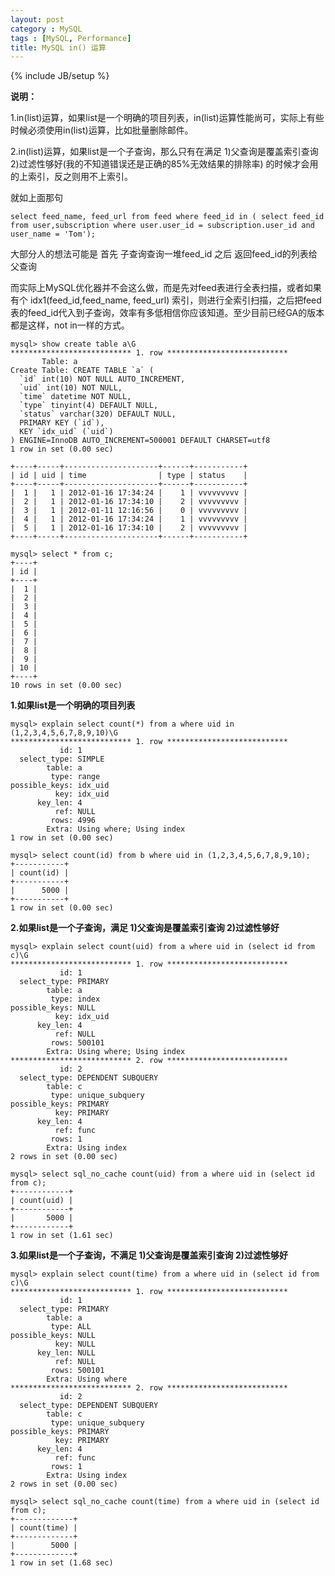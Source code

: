 ```yaml
---
layout: post
category : MySQL
tags : [MySQL, Performance]
title: MySQL in() 运算
---
```

{% include JB/setup %}

**说明：**

1.in(list)运算，如果list是一个明确的项目列表，in(list)运算性能尚可，实际上有些时候必须使用in(list)运算，比如批量删除邮件。

2.in(list)运算，如果list是一个子查询，那么只有在满足 1)父查询是覆盖索引查询 2)过滤性够好(我的不知道错误还是正确的85%无效结果的排除率) 的时候才会用的上索引，反之则用不上索引。

就如上面那句

    select feed_name, feed_url from feed where feed_id in ( select feed_id from user,subscription where user.user_id = subscription.user_id and user_name = 'Tom'); 

大部分人的想法可能是 首先 子查询查询一堆feed_id 之后 返回feed_id的列表给父查询

而实际上MySQL优化器并不会这么做，而是先对feed表进行全表扫描，或者如果有个 idx1(feed_id,feed_name, feed_url) 索引，则进行全索引扫描，之后把feed表的feed_id代入到子查询，效率有多低相信你应该知道。至少目前已经GA的版本都是这样，not in一样的方式。


    mysql> show create table a\G
    *************************** 1. row ***************************
           Table: a
    Create Table: CREATE TABLE `a` (
      `id` int(10) NOT NULL AUTO_INCREMENT,
      `uid` int(10) NOT NULL,
      `time` datetime NOT NULL,
      `type` tinyint(4) DEFAULT NULL,
      `status` varchar(320) DEFAULT NULL,
      PRIMARY KEY (`id`),
      KEY `idx_uid` (`uid`)
    ) ENGINE=InnoDB AUTO_INCREMENT=500001 DEFAULT CHARSET=utf8
    1 row in set (0.00 sec)

    +----+-----+---------------------+------+-----------+
    | id | uid | time                | type | status    |
    +----+-----+---------------------+------+-----------+
    |  1 |   1 | 2012-01-16 17:34:24 |    1 | vvvvvvvvv |
    |  2 |   1 | 2012-01-16 17:34:10 |    2 | vvvvvvvvv |
    |  3 |   1 | 2012-01-11 12:16:56 |    0 | vvvvvvvvv |
    |  4 |   1 | 2012-01-16 17:34:24 |    1 | vvvvvvvvv |
    |  5 |   1 | 2012-01-16 17:34:10 |    2 | vvvvvvvvv |
    +----+-----+---------------------+------+-----------+

    mysql> select * from c;
    +----+
    | id |
    +----+
    |  1 |
    |  2 |
    |  3 |
    |  4 |
    |  5 |
    |  6 |
    |  7 |
    |  8 |
    |  9 |
    | 10 |
    +----+
    10 rows in set (0.00 sec)

**1.如果list是一个明确的项目列表**

    mysql> explain select count(*) from a where uid in (1,2,3,4,5,6,7,8,9,10)\G
    *************************** 1. row ***************************
               id: 1
      select_type: SIMPLE
            table: a
             type: range
    possible_keys: idx_uid
              key: idx_uid
          key_len: 4
              ref: NULL
             rows: 4996
            Extra: Using where; Using index
    1 row in set (0.00 sec)

    mysql> select count(id) from b where uid in (1,2,3,4,5,6,7,8,9,10);
    +-----------+
    | count(id) |
    +-----------+
    |      5000 |
    +-----------+
    1 row in set (0.00 sec)

**2.如果list是一个子查询，满足 1)父查询是覆盖索引查询 2)过滤性够好**

    mysql> explain select count(uid) from a where uid in (select id from c)\G
    *************************** 1. row ***************************
               id: 1
      select_type: PRIMARY
            table: a
             type: index
    possible_keys: NULL
              key: idx_uid
          key_len: 4
              ref: NULL
             rows: 500101
            Extra: Using where; Using index
    *************************** 2. row ***************************
               id: 2
      select_type: DEPENDENT SUBQUERY
            table: c
             type: unique_subquery
    possible_keys: PRIMARY
              key: PRIMARY
          key_len: 4
              ref: func
             rows: 1
            Extra: Using index
    2 rows in set (0.00 sec)

    mysql> select sql_no_cache count(uid) from a where uid in (select id from c);
    +------------+
    | count(uid) |
    +------------+
    |       5000 |
    +------------+
    1 row in set (1.61 sec)

**3.如果list是一个子查询，不满足 1)父查询是覆盖索引查询 2)过滤性够好**

    mysql> explain select count(time) from a where uid in (select id from c)\G
    *************************** 1. row ***************************
               id: 1
      select_type: PRIMARY
            table: a
             type: ALL
    possible_keys: NULL
              key: NULL
          key_len: NULL
              ref: NULL
             rows: 500101
            Extra: Using where
    *************************** 2. row ***************************
               id: 2
      select_type: DEPENDENT SUBQUERY
            table: c
             type: unique_subquery
    possible_keys: PRIMARY
              key: PRIMARY
          key_len: 4
              ref: func
             rows: 1
            Extra: Using index
    2 rows in set (0.00 sec)

    mysql> select sql_no_cache count(time) from a where uid in (select id from c);
    +-------------+
    | count(time) |
    +-------------+
    |        5000 |
    +-------------+
    1 row in set (1.68 sec)
